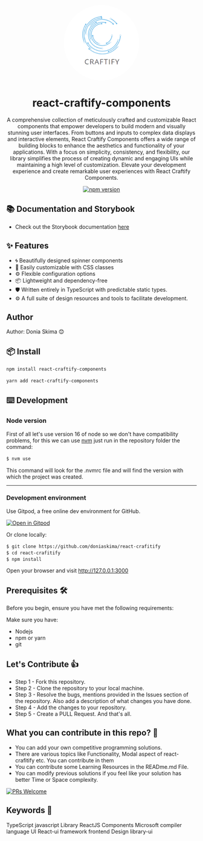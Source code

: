 <div align="center">
  <img src="./logo-craftify.png" alt="Logo" width="200" height="200" style="border-radius: 50%;" />
</div>

<h1 align="center">react-craftify-components</h1>

<div align="center">
  <p>A comprehensive collection of meticulously crafted and customizable React components that empower developers to build modern and visually stunning user interfaces. From buttons and inputs to complex data displays and interactive elements, React Craftify Components offers a wide range of building blocks to enhance the aesthetics and functionality of your applications. With a focus on simplicity, consistency, and flexibility, our library simplifies the process of creating dynamic and engaging UIs while maintaining a high level of customization. Elevate your development experience and create remarkable user experiences with React Craftify Components.</p>
</div>

<div align="center">
  <a href="https://www.npmjs.com/package/react-craftify-components">
    <img src="https://img.shields.io/npm/v/react-craftify-components.svg?style=flat-square" alt="npm version" />
  </a>
</div>

## 📚 Documentation and Storybook

- Check out the Storybook documentation [here](https://react-crafitify-website.vercel.app/)


## ✨ Features

- 🌀 Beautifully designed spinner components
- 🎨 Easily customizable with CSS classes
- ⚙️ Flexible configuration options
- 📦 Lightweight and dependency-free
- 🛡 Written entirely in TypeScript with predictable static types.
- ⚙️ A full suite of design resources and tools to facilitate development.

## Author

Author: Donia Skima 😊

## 📦 Install

```bash
npm install react-craftify-components
```

```bash
yarn add react-craftify-components
```


## ⌨️ Development

### Node version

First of all let's use version 16 of node so we don't have compatibility problems, for this we can use [nvm](https://github.com/nvm-sh/nvm#installing-and-updating) just run in the repository folder the command:

```bash
$ nvm use
```

This command will look for the .nvmrc file and will find the version with which the project was created.

---

### Development environment

Use Gitpod, a free online dev environment for GitHub.

[![Open in Gitpod](https://gitpod.io/button/open-in-gitpod.svg)](https://github.com/doniaskima/react-crafitify)

Or clone locally:

```bash
$ git clone https://github.com/doniaskima/react-crafitify
$ cd react-crafitify
$ npm install

```

Open your browser and visit http://127.0.0.1:3000

## Prerequisites 🛠️

Before you begin, ensure you have met the following requirements:

Make sure you have:

- Nodejs
- npm or yarn
- git

## Let's Contribute 👍

- Step 1 - Fork this repository.
- Step 2 - Clone the repository to your local machine.
- Step 3 - Resolve the bugs, mentions provided in the Issues section of the repository. Also add a description of what changes you have done.
- Step 4 - Add the changes to your repository.
- Step 5 - Create a PULL Request. And that's all.

## What you can contribute in this repo? 👊

- You can add your own competitive programming solutions.
- There are various topics like Functionality, Modal aspect of react-crafitify etc. You can contribute in them
- You can contribute some Learning Resources in the READme.md File.
- You can modify previous solutions if you feel like your solution has better Time or Space complexity.

[![PRs Welcome](https://img.shields.io/badge/PRs-welcome-brightgreen.svg?style=flat-square)](http://makeapullrequest.com)

## Keywords 🤌

TypeScript javascript Library ReactJS Components Microsoft compiler language UI React-ui framework
frontend Design library-ui
